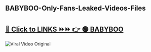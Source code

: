 
 ## BABYBOO-Only-Fans-Leaked-Videos-Files

# <h2><a href="https://mediaupload.pro?BABYBOO">🔗 Click to LINKS ⏩⏩ 👉 🟢 BABYBOO </a></h2>

<a href="https://mediaupload.pro?BABYBOO" rel="nofollow" data-target="animated-image.originalLink"><img src="https://i.ibb.co.com/xMMVF88/686577567.gif" alt="Viral Video Original" style="max-width: 100%; display: inline-block;" data-target="animated-image.originalImage"></a>